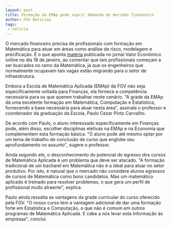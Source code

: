 ```yaml
---
layout: post
title: Formação da EMAp pode suprir demanda do mercado financeiro
author: FGV Notícias
tags:
 - noticia
---
```


O mercado financeiro precisa de profissionais com formação em
Matemática para atuar em áreas como análise de risco, modelagem e
precificação. É o que aponta
[matéria](http://www.valor.com.br/carreira/2972788/matematicos-invadem-mercado-financeiro)
publicada no jornal Valor Econômico online no dia 18 de janeiro, ao
comentar que tais profissionais começam a ser buscados no ramo da
Matemática, já que os engenheiros que normalmente ocupavam tais vagas
estão migrando para o setor de infraestrutura.
 
Embora a Escola de Matemática Aplicada (EMAp) da FGV não seja
especificamente voltada para Finanças, ela fornece a competência
necessária para os que querem trabalhar neste cenário. "A grade da
EMAp dá uma excelente formação em Matemática, Computação e
Estatística, fornecendo a base necessária para atuar nesta área",
assinala o professor e coordenador da graduação da Escola, Paulo Cezar
Pinto Carvalho.
 
De acordo com Paulo, o aluno interessado especificamente em Finanças
pode, além disso, escolher disciplinas eletivas na EMAp e na Economia
que complementem esta formação básica. "O aluno pode até mesmo optar
por um tema de trabalho de conclusão de curso que englobe seu
aprofundamento no assunto", sugere o professor.
 
Ainda segundo ele, o desconhecimento do potencial do egresso dos
cursos de Matemática Aplicada é um problema que deve ser
atacado. "A formação tradicional de um bacharel em Matemática não é
a ideal para atuar no setor produtivo. Por isto, é natural que o
mercado não considere alunos egressos de cursos de Matemática como
bons candidatos. Mas um matemático aplicado é treinado para resolver
problemas, o que gera um perfil de profissional muito atraente",
explica.
 
Paulo ainda ressalta as vantagens da grade curricular do curso
oferecido pela FGV. "O nosso curso tem a vantagem adicional de dar
uma formação forte em Estatística e Computação, o que não é comum em
outros programas de Matemática Aplicada. E cabe a nós levar esta
informação às empresas", conclui.
 
